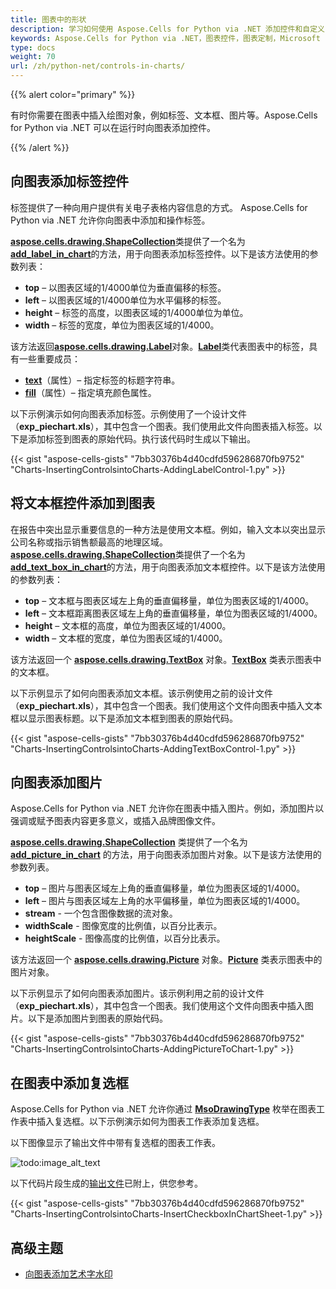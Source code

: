 ```yaml
---
title: 图表中的形状
description: 学习如何使用 Aspose.Cells for Python via .NET 添加控件和自定义 Microsoft Excel 图表。我们的指南将演示如何操作图表元素、调整格式，以及提升图表的整体外观和易用性。
keywords: Aspose.Cells for Python via .NET，图表控件，图表定制，Microsoft Excel，图表元素，格式设置。
type: docs
weight: 70
url: /zh/python-net/controls-in-charts/
---
```


{{% alert color="primary" %}}

有时你需要在图表中插入绘图对象，例如标签、文本框、图片等。Aspose.Cells for Python via .NET 可以在运行时向图表添加控件。

{{% /alert %}}

## **向图表添加标签控件**

标签提供了一种向用户提供有关电子表格内容信息的方式。
Aspose.Cells for Python via .NET 允许你向图表中添加和操作标签。

[**aspose.cells.drawing.ShapeCollection**](https://reference.aspose.com/cells/python-net/aspose.cells.drawing/shapecollection)类提供了一个名为[**add_label_in_chart**](https://reference.aspose.com/cells/python-net/aspose.cells.drawing/shapecollection/add_label_in_chart)的方法，用于向图表添加标签控件。以下是该方法使用的参数列表：

- **top** – 以图表区域的1/4000单位为垂直偏移的标签。
- **left** – 以图表区域的1/4000单位为水平偏移的标签。
- **height** – 标签的高度，以图表区域的1/4000单位为单位。
- **width** – 标签的宽度，单位为图表区域的1/4000。

该方法返回[**aspose.cells.drawing.Label**](https://reference.aspose.com/cells/python-net/aspose.cells.drawing/label)对象。[**Label**](https://reference.aspose.com/cells/python-net/aspose.cells.drawing/label)类代表图表中的标签，具有一些重要成员：

- [**text**](https://reference.aspose.com/cells/python-net/aspose.cells.drawing/shape/text)（属性）– 指定标签的标题字符串。
- [**fill**](https://reference.aspose.com/cells/python-net/aspose.cells.drawing/shape/fill)（属性）– 指定填充颜色属性。

以下示例演示如何向图表添加标签。示例使用了一个设计文件（**exp_piechart.xls**），其中包含一个图表。我们使用此文件向图表插入标签。以下是添加标签到图表的原始代码。执行该代码时生成以下输出。

{{< gist "aspose-cells-gists" "7bb30376b4d40cdfd596286870fb9752" "Charts-InsertingControlsintoCharts-AddingLabelControl-1.py" >}}

## **将文本框控件添加到图表**

在报告中突出显示重要信息的一种方法是使用文本框。例如，输入文本以突出显示公司名称或指示销售额最高的地理区域。[**aspose.cells.drawing.ShapeCollection**](https://reference.aspose.com/cells/python-net/aspose.cells.drawing/shapecollection)类提供了一个名为[**add_text_box_in_chart**](https://reference.aspose.com/cells/python-net/aspose.cells.drawing/shapecollection/add_text_box_in_chart)的方法，用于向图表添加文本框控件。以下是该方法使用的参数列表：

- **top** – 文本框与图表区域左上角的垂直偏移量，单位为图表区域的1/4000。
- **left** – 文本框距离图表区域左上角的垂直偏移量，单位为图表区域的1/4000。
- **height** – 文本框的高度，单位为图表区域的1/4000。
- **width** – 文本框的宽度，单位为图表区域的1/4000。

该方法返回一个 [**aspose.cells.drawing.TextBox**](https://reference.aspose.com/cells/python-net/aspose.cells.drawing/textbox) 对象。[**TextBox**](https://reference.aspose.com/cells/python-net/aspose.cells.drawing/textbox) 类表示图表中的文本框。

以下示例显示了如何向图表添加文本框。该示例使用之前的设计文件（**exp_piechart.xls**），其中包含一个图表。我们使用这个文件向图表中插入文本框以显示图表标题。以下是添加文本框到图表的原始代码。

{{< gist "aspose-cells-gists" "7bb30376b4d40cdfd596286870fb9752" "Charts-InsertingControlsintoCharts-AddingTextBoxControl-1.py" >}}

## **向图表添加图片**

Aspose.Cells for Python via .NET 允许你在图表中插入图片。例如，添加图片以强调或赋予图表内容更多意义，或插入品牌图像文件。

[**aspose.cells.drawing.ShapeCollection**](https://reference.aspose.com/cells/python-net/aspose.cells.drawing/shapecollection) 类提供了一个名为 [**add_picture_in_chart**](https://reference.aspose.com/cells/python-net/aspose.cells.drawing/shapecollection/add_picture_in_chart) 的方法，用于向图表添加图片对象。以下是该方法使用的参数列表。

- **top** – 图片与图表区域左上角的垂直偏移量，单位为图表区域的1/4000。
- **left** – 图片与图表区域左上角的水平偏移量，单位为图表区域的1/4000。
- **stream** - 一个包含图像数据的流对象。
- **widthScale** - 图像宽度的比例值，以百分比表示。
- **heightScale** - 图像高度的比例值，以百分比表示。

该方法返回一个 [**aspose.cells.drawing.Picture**](https://reference.aspose.com/cells/python-net/aspose.cells.drawing/picture) 对象。[**Picture**](https://reference.aspose.com/cells/python-net/aspose.cells.drawing/picture) 类表示图表中的图片对象。

以下示例显示了如何向图表添加图片。该示例利用之前的设计文件（**exp_piechart.xls**），其中包含一个图表。我们使用这个文件向图表中插入图片。以下是添加图片到图表的原始代码。

{{< gist "aspose-cells-gists" "7bb30376b4d40cdfd596286870fb9752" "Charts-InsertingControlsintoCharts-AddingPictureToChart-1.py" >}}

## **在图表中添加复选框**

Aspose.Cells for Python via .NET 允许你通过 [**MsoDrawingType**](https://reference.aspose.com/cells/python-net/aspose.cells.drawing/msodrawingtype) 枚举在图表工作表中插入复选框。以下示例演示如何为图表工作表添加复选框。

以下图像显示了输出文件中带有复选框的图表工作表。

![todo:image_alt_text](controls-in-charts_1.jpg)

以下代码片段生成的[输出文件](101089316.xlsx)已附上，供您参考。

{{< gist "aspose-cells-gists" "7bb30376b4d40cdfd596286870fb9752" "Charts-InsertingControlsintoCharts-InsertCheckboxInChartSheet-1.py" >}}

## **高级主题**
- [向图表添加艺术字水印](/cells/zh/python-net/add-wordart-watermark-to-chart/)
